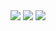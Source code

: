 <!-- GH Profile README -->

<p align="center">
  <a href="https://twitter.com/moh_noor94"><img align="center" src="https://img.shields.io/badge/twitter-%231DA1F2.svg?&style=for-the-badge&logo=twitter&logoColor=white"/></a>
  <a href="https://www.linkedin.com/in/mohnoor94/"><img align="center" src="https://img.shields.io/badge/linkedin-%230077B5.svg?&style=for-the-badge&logo=linkedin&logoColor=white" /></a>
  <a href="https://www.noor.guru"><img align="center" src ="https://img.shields.io/badge/website-%23FF7139.svg?&style=for-the-badge&logo=firefox&logoColor=white"></a>
</p>

